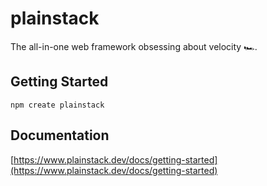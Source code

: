 # plainstack

The all-in-one web framework obsessing about velocity 🏎️.

## Getting Started

`npm create plainstack`

## Documentation

[https://www.plainstack.dev/docs/getting-started](https://www.plainstack.dev/docs/getting-started)

